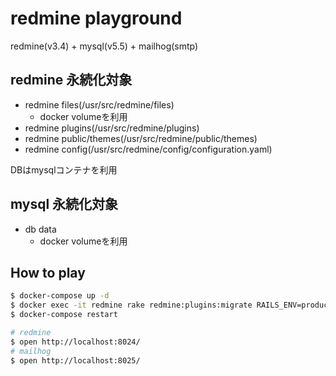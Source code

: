 # redmine playground

redmine(v3.4) + mysql(v5.5) + mailhog(smtp)

## redmine 永続化対象

* redmine files(/usr/src/redmine/files)
  * docker volumeを利用
* redmine plugins(/usr/src/redmine/plugins)
* redmine public/themes(/usr/src/redmine/public/themes)
* redmine config(/usr/src/redmine/config/configuration.yaml)

DBはmysqlコンテナを利用

## mysql 永続化対象

* db data
  * docker volumeを利用

## How to play

```bash
$ docker-compose up -d
$ docker exec -it redmine rake redmine:plugins:migrate RAILS_ENV=production
$ docker-compose restart

# redmine
$ open http://localhost:8024/
# mailhog
$ open http://localhost:8025/
```
